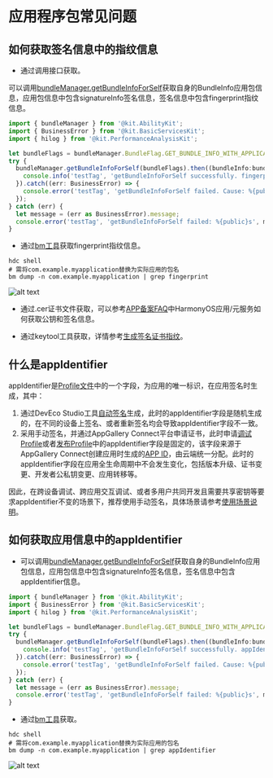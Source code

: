 # 应用程序包常见问题
<!--Kit: Ability Kit-->
<!--Subsystem: BundleManager-->
<!--Owner: @wanghang904-->
<!--Designer: @hanfeng6-->
<!--Tester: @kongjing2-->
<!--Adviser: @Brilliantry_Rui-->

## 如何获取签名信息中的指纹信息

* 通过调用接口获取。

可以调用[bundleManager.getBundleInfoForSelf](../reference/apis-ability-kit/js-apis-bundleManager.md#bundlemanagergetbundleinfoforself)获取自身的BundleInfo应用包信息，应用包信息中包含signatureInfo签名信息，签名信息中包含fingerprint指纹信息。

```ts
import { bundleManager } from '@kit.AbilityKit';
import { BusinessError } from '@kit.BasicServicesKit';
import { hilog } from '@kit.PerformanceAnalysisKit';

let bundleFlags = bundleManager.BundleFlag.GET_BUNDLE_INFO_WITH_APPLICATION | bundleManager.BundleFlag.GET_BUNDLE_INFO_WITH_SIGNATURE_INFO;
try {
  bundleManager.getBundleInfoForSelf(bundleFlags).then((bundleInfo:bundleManager.BundleInfo) => {
    console.info('testTag', 'getBundleInfoForSelf successfully. fingerprint: %{public}s', bundleInfo.signatureInfo.fingerprint);
  }).catch((err: BusinessError) => {
    console.error('testTag', 'getBundleInfoForSelf failed. Cause: %{public}s', err.message);
  });
} catch (err) {
  let message = (err as BusinessError).message;
  console.error('testTag', 'getBundleInfoForSelf failed: %{public}s', message);
}
```

* 通过[bm工具](../tools/bm-tool.md)获取fingerprint指纹信息。

```shell
hdc shell
# 需将com.example.myapplication替换为实际应用的包名
bm dump -n com.example.myapplication | grep fingerprint 
```

![alt text](figures/get_fingerprint.png)

* 通过.cer证书文件获取，可以参考[APP备案FAQ](https://developer.huawei.com/consumer/cn/doc/app/50130)中HarmonyOS应用/元服务如何获取公钥和签名信息。

* 通过keytool工具获取，详情参考[生成签名证书指纹](https://developer.huawei.com/consumer/cn/doc/AppGallery-connect-Guides/appgallerykit-preparation-game-0000001055356911#section147011294331)。

## 什么是appIdentifier

appIdentifier是[Profile文件](https://developer.huawei.com/consumer/cn/doc/app/agc-help-add-releaseprofile-0000001914714796)中的一个字段，为应用的唯一标识，在应用签名时生成，其中：
1. 通过DevEco Studio工具[自动签名](https://developer.huawei.com/consumer/cn/doc/harmonyos-guides/ide-signing#section18815157237)生成，此时的appIdentifier字段是随机生成的，在不同的设备上签名、或者重新签名均会导致appIdentifier字段不一致。
2. 采用手动签名，并通过AppGallery Connect平台申请证书，此时申请[调试Profile](https://developer.huawei.com/consumer/cn/doc/app/agc-help-debug-profile-0000002248181278)或者[发布Profile](https://developer.huawei.com/consumer/cn/doc/app/agc-help-release-profile-0000002248341090)中的appIdentifier字段是固定的，该字段来源于AppGallery Connect创建应用时生成的[APP ID](https://developer.huawei.com/consumer/cn/doc/app/agc-help-createharmonyapp-0000001945392297)，由云端统一分配。此时的appIdentifier字段在应用全生命周期中不会发生变化，包括版本升级、证书变更、开发者公私钥变更、应用转移等。

因此，在跨设备调试、跨应用交互调试、或者多用户共同开发且需要共享密钥等要求appIdentifier不变的场景下，推荐使用手动签名，具体场景请参考[使用场景说明](https://developer.huawei.com/consumer/cn/doc/harmonyos-guides/ide-signing#section54361623194519)。

## 如何获取应用信息中的appIdentifier

* 可以调用[bundleManager.getBundleInfoForSelf](../reference/apis-ability-kit/js-apis-bundleManager.md#bundlemanagergetbundleinfoforself)获取自身的BundleInfo应用包信息，应用包信息中包含signatureInfo签名信息，签名信息中包含appIdentifier信息。

```ts
import { bundleManager } from '@kit.AbilityKit';
import { BusinessError } from '@kit.BasicServicesKit';
import { hilog } from '@kit.PerformanceAnalysisKit';

let bundleFlags = bundleManager.BundleFlag.GET_BUNDLE_INFO_WITH_APPLICATION | bundleManager.BundleFlag.GET_BUNDLE_INFO_WITH_SIGNATURE_INFO;
try {
  bundleManager.getBundleInfoForSelf(bundleFlags).then((bundleInfo:bundleManager.BundleInfo) => {
    console.info('testTag', 'getBundleInfoForSelf successfully. appIdentifier: %{public}s', bundleInfo.signatureInfo.appIdentifier);
  }).catch((err: BusinessError) => {
    console.error('testTag', 'getBundleInfoForSelf failed. Cause: %{public}s', err.message);
  });
} catch (err) {
  let message = (err as BusinessError).message;
  console.error('testTag', 'getBundleInfoForSelf failed: %{public}s', message);
}
```

* 通过[bm工具](../tools/bm-tool.md)获取。

```shell
hdc shell
# 需将com.example.myapplication替换为实际应用的包名
bm dump -n com.example.myapplication | grep appIdentifier
```

![alt text](figures/get_appIdentifier.png)


